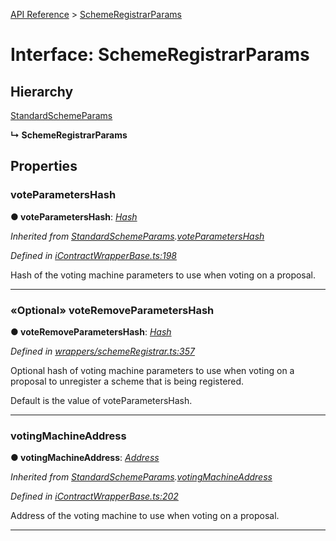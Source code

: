 [API Reference](../README.md) > [SchemeRegistrarParams](../interfaces/SchemeRegistrarParams.md)



# Interface: SchemeRegistrarParams

## Hierarchy


 [StandardSchemeParams](StandardSchemeParams.md)

**↳ SchemeRegistrarParams**








## Properties
<a id="voteParametersHash"></a>

###  voteParametersHash

**●  voteParametersHash**:  *[Hash](../#Hash)* 

*Inherited from [StandardSchemeParams](StandardSchemeParams.md).[voteParametersHash](StandardSchemeParams.md#voteParametersHash)*

*Defined in [iContractWrapperBase.ts:198](https://github.com/daostack/arc.js/blob/f343aa24/lib/iContractWrapperBase.ts#L198)*



Hash of the voting machine parameters to use when voting on a proposal.




___

<a id="voteRemoveParametersHash"></a>

### «Optional» voteRemoveParametersHash

**●  voteRemoveParametersHash**:  *[Hash](../#Hash)* 

*Defined in [wrappers/schemeRegistrar.ts:357](https://github.com/daostack/arc.js/blob/f343aa24/lib/wrappers/schemeRegistrar.ts#L357)*



Optional hash of voting machine parameters to use when voting on a proposal to unregister a scheme that is being registered.

Default is the value of voteParametersHash.




___

<a id="votingMachineAddress"></a>

###  votingMachineAddress

**●  votingMachineAddress**:  *[Address](../#Address)* 

*Inherited from [StandardSchemeParams](StandardSchemeParams.md).[votingMachineAddress](StandardSchemeParams.md#votingMachineAddress)*

*Defined in [iContractWrapperBase.ts:202](https://github.com/daostack/arc.js/blob/f343aa24/lib/iContractWrapperBase.ts#L202)*



Address of the voting machine to use when voting on a proposal.




___


